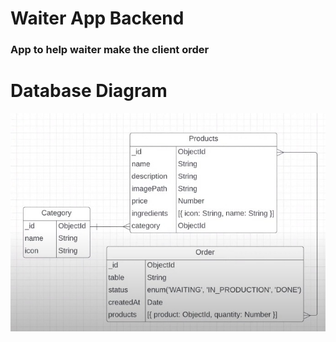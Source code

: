 # Waiter App Backend
### App to help waiter make the client order

# Database Diagram
![Database Diagram](./images/waiterAppDiagram.jpeg)
